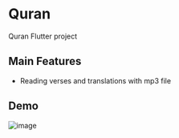 # Quran
Quran Flutter project

## Main Features
- Reading verses and translations with mp3 file

## Demo
![image](https://user-images.githubusercontent.com/100623985/224493561-e284abb4-55f3-4513-947a-9368fefd9bf1.png)
